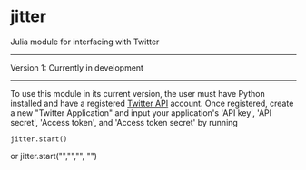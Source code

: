 jitter
======

Julia module for interfacing with Twitter

-------

Version 1: Currently in development

-------

To use this module in its current version, the user must have Python installed and have a registered [Twitter API](http://dev.twitter.com) account. Once registered, create a new "Twitter Application" and input your application's 'API key', 'API secret', 'Access token', and 'Access token secret' by running

    jitter.start()
or
    jitter.start("<API key>","<API secret>","<Access token>", "<Access token secret>")

